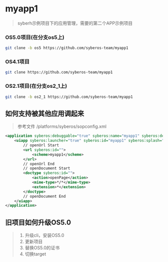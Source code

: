 # myapp1
> syberh示例项目下的应用管理，需要的第二个APP示例项目

### OS5.0项目(在分支os5上)
```bash
git clone -b os5 https://github.com/syberos-team/myapp1
```

### OS4.1项目
```bash
git clone https://github.com/syberos-team/myapp1
```
### OS2.1项目(在分支os2_1上)
```bash
git clone -b os2_1 https://github.com/syberos-team/myapp1
```

## 如何支持被其他应用调起来
> 参考文件 /platforms/syberos/sopconfig.xml

``` xml
<application syberos:debuggable="true" syberos:name="myapp1" syberos:description="sybeos hybrid app " syberos:icon="res/app.png">
    <uiapp syberos:launcher="true" syberos:id="myapp1" syberos:splash="" syberos:exec="bin/app" syberos:background=""      syberos:name="" syberos:icon="res/app.png">
        // openUrl Start
        <url syberos:id="">
            <scheme>myapp1</scheme>
        </url>
        // openUrl End
        // openDocument Start
        <doctype syberos:id="">
            <action>openPage</action>
            <mime-type>*/*</mime-type>
            <extension>*</extension>
        </doctype>
        // openDocument End
    </uiapp>
</application>
```

## 旧项目如何升级OS5.0
> 1. 升级cli，安装OS5.0
> 2. 更新项目
> 3. 替换OS5.0的证书
> 4. 切换target
